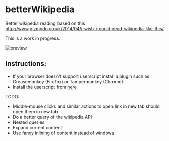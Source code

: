 betterWikipedia
===============
Better wikipedia reading based on this http://www.gizmodo.co.uk/2014/04/i-wish-i-could-read-wikipedia-like-this/

This is a work in progress.


![preview](://raw.github.com/vitorreus/betterWikipedia/master/screen.png)
 
Instructions:
--
* If your browser doesn't support userscript install a plugin such as Greasemonkey (Firefox) or Tampermonkey (Chrome)
* Install the userscript from [here](://raw.github.com/vitorreus/betterWikipedia/master/betterWikipedia.user.js)





TODO: 
* Middle-mouse clicks and similar actions to open link in new tab should open them in new tab 
* Do a better query of the wikipedia API
* Nested queries
* Expand current content
* Use fancy inlining of content instead of windows
